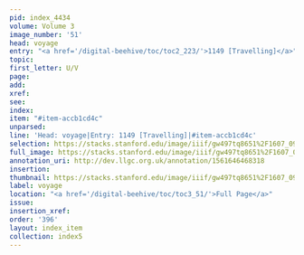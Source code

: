```yaml
---
pid: index_4434
volume: Volume 3
image_number: '51'
head: voyage
entry: "<a href='/digital-beehive/toc/toc2_223/'>1149 [Travelling]</a>"
topic: 
first_letter: U/V
page: 
add: 
xref: 
see: 
index: 
item: "#item-accb1cd4c"
unparsed: 
line: 'Head: voyage|Entry: 1149 [Travelling]|#item-accb1cd4c'
selection: https://stacks.stanford.edu/image/iiif/gw497tq8651%2F1607_0994/958,437,480,135/full/0/default.jpg
full_image: https://stacks.stanford.edu/image/iiif/gw497tq8651%2F1607_0994/full/full/0/default.jpg
annotation_uri: http://dev.llgc.org.uk/annotation/1561646468318
insertion: 
thumbnail: https://stacks.stanford.edu/image/iiif/gw497tq8651%2F1607_0994/958,437,480,135/150,/0/default.jpg
label: voyage
location: "<a href='/digital-beehive/toc/toc3_51/'>Full Page</a>"
issue: 
insertion_xref: 
order: '396'
layout: index_item
collection: index5
---
```

